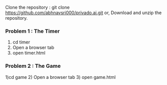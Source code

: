 Clone the repository : git clone https://github.com/abhnavsri000/privado.ai.git
or,
Download and unzip the repository.

### Problem 1 : The Timer

1) cd timer
2) Open a browser tab
3) open timer.html

### Problem 2 : The Game

1)cd game 
2) Open a browser tab
3) open game.html